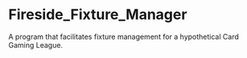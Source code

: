 # Fireside_Fixture_Manager
A program that facilitates fixture management for a hypothetical Card Gaming League.
